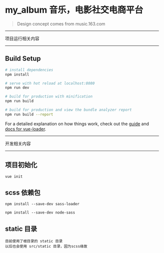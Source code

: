 # my_album 音乐，电影社交电商平台
> Design concept comes from music.163.com


---------------------------------------------------------------------------

项目运行相关内容

---------------------------------------------------------------------------

## Build Setup

``` bash
# install dependencies
npm install

# serve with hot reload at localhost:8080
npm run dev

# build for production with minification
npm run build

# build for production and view the bundle analyzer report
npm run build --report
```

For a detailed explanation on how things work, check out the [guide](http://vuejs-templates.github.io/webpack/) and [docs for vue-loader](http://vuejs.github.io/vue-loader).

-----------------------------------------------------------------------------------------------

开发相关内容

-----------------------------------------------------------------------------------------------
## 项目初始化 
```
vue init
```

## scss 依赖包
```
npm install --save-dev sass-loader

npm install --save-dev node-sass

```

## static 目录
```
目前使用了根目录的 static 目录
以后也会使用 src/static 目录，因为scss缘故
```




